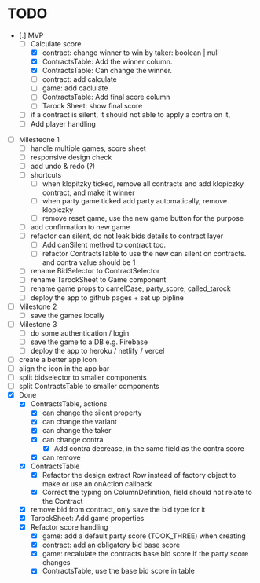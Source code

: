 # TODO
- [.] MVP
  - [ ] Calculate score
    - [x] contract: change winner to win by taker: boolean | null
    - [x] ContractsTable: Add the winner column.
    - [x] ContractsTable: Can change the winner.
    - [ ] contract: add calculate
    - [ ] game: add caclulate
    - [ ] ContractsTable: Add final score column
    - [ ] Tarock Sheet: show final score
  - [ ] if a contract is silent, it should not able to apply a contra on it, 
  - [ ] Add player handling
- [ ] Milesteone 1
  - [ ] handle multiple games, score sheet
  - [ ] responsive design check
  - [ ] add undo & redo (?)
  - [ ] shortcuts
    - [ ] when klopitzky ticked, remove all contracts and add klopiczky contract, and make it winner
    - [ ] when party game ticked add party automatically, remove klopiczky
    - [ ] remove reset game, use the new game button for the purpose
  - [ ] add confirmation to new game
  - [ ] refactor can silent, do not leak bids details to contract layer
    - [ ] Add canSilent method to contract too.
    - [ ] refactor ContractsTable to use the new can silent on contracts.
    and contra value should be 1
  - [ ] rename BidSelector to ContractSelector
  - [ ] rename TarockSheet to Game component
  - [ ] rename game props to camelCase, party_score, called_tarock
  - [ ] deploy the app to github pages + set up pipline
- [ ] Milestone 2
  - [ ] save the games locally
- [ ] Milestone 3
  - [ ] do some authentication / login
  - [ ] save the game to a DB e.g. Firebase
  - [ ] deploy the app to heroku / netlify / vercel
- [ ] create a better app icon
- [ ] align the icon in the app bar
- [ ] split bidselector to smaller components
- [ ] split ContractsTable to smaller components
- [x] Done
  - [x] ContractsTable, actions
    - [x] can change the silent property
    - [x] can change the variant
    - [x] can change the taker
    - [x] can change contra
      - [x] Add contra decrease, in the same field as the contra score
    - [x] can remove
  - [x] ContractsTable
    - [x] Refactor the design extract Row instead of factory object to make or use an onAction callback
    - [x] Correct the typing on ColumnDefinition, field should not relate to the Contract
  - [x] remove bid from contract, only save the bid type for it
  - [x] TarockSheet: Add game properties
  - [x] Refactor score handling
    - [x] game: add a default party score (TOOK_THREE) when creating
    - [x] contract: add an obligatory bid base score
    - [x] game: recalulate the contracts base bid score if the party score changes
    - [x] ContractsTable, use the base bid score in table
